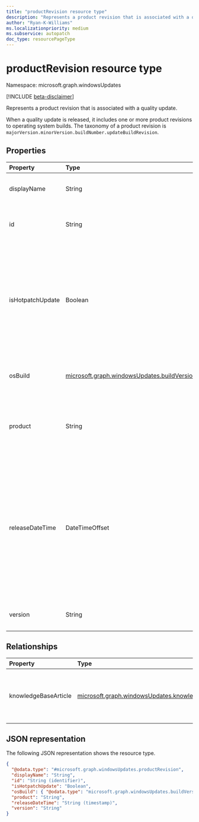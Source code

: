 ```yaml
---
title: "productRevision resource type"
description: "Represents a product revision that is associated with a quality update."
author: "Ryan-K-Williams"
ms.localizationpriority: medium
ms.subservice: autopatch
doc_type: resourcePageType
---
```


# productRevision resource type

Namespace: microsoft.graph.windowsUpdates

[!INCLUDE [beta-disclaimer](../../includes/beta-disclaimer.md)]

Represents a product revision that is associated with a quality update.

When a quality update is released, it includes one or more product revisions to operating system builds. The taxonomy of a product revision is `majorVersion.minorVersion.buildNumber.updateBuildRevision`.

## Properties

|Property|Type|Description|
|:---|:---|:---|
|displayName|String|The display name of the content. Read-only.|
|id|String|The unique identifier for the product revision. Read-only.|
|isHotpatchUpdate|Boolean|`True` indicates that the content is hotpatchable; otherwise, `false`. For more information, see [Deploy a hotpatch quality update](/graph/windowsupdates-hotpatch-update.md) using Windows Autopatch. Read-only.|
|osBuild|[microsoft.graph.windowsUpdates.buildVersionDetails](../resources/windowsupdates-buildversiondetails.md)|The version details of the product revision. Read-only.|
|product|String|The product of the revision. Possible values are: `Windows 10`, `Windows 11`. Read-only.|
|releaseDateTime|DateTimeOffset|The release date for the content. The Timestamp type represents date and time information using ISO 8601 format and is always in UTC time. For example, midnight UTC on Jan 1, 2014 is `2014-01-01T00:00:00Z`. Read-only.|
|version|String|The version of the feature update. Read-only.|

## Relationships

|Property|Type|Description|
|:---|:---|:---|
|knowledgeBaseArticle|[microsoft.graph.windowsUpdates.knowledgeBaseArticle](../resources/windowsupdates-knowledgebasearticle.md)|The knowledge base article associated with the product revision.|

## JSON representation

The following JSON representation shows the resource type.

<!-- {
  "blockType": "resource",
  "keyProperty": "id",
  "@odata.type": "microsoft.graph.windowsUpdates.productRevision",
  "openType": false
}
-->
``` json
{
  "@odata.type": "#microsoft.graph.windowsUpdates.productRevision",
  "displayName": "String",
  "id": "String (identifier)",
  "isHotpatchUpdate": "Boolean",
  "osBuild": { "@odata.type": "microsoft.graph.windowsUpdates.buildVersionDetails" },
  "product": "String",
  "releaseDateTime": "String (timestamp)",
  "version": "String"
}
```
